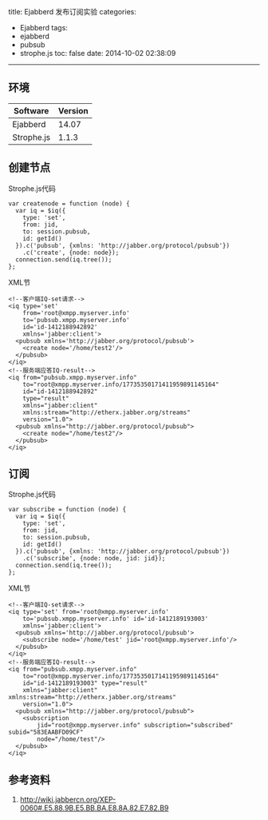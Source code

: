 title: Ejabberd 发布订阅实验
categories:
  - Ejabberd
tags:
  - ejabberd
  - pubsub
  - strophe.js
toc: false
date: 2014-10-02 02:38:09
---

## 环境

| Software   | Version |
| ---------- | ------- |
| Ejabberd   | 14.07   |
| Strophe.js | 1.1.3   |


## 创建节点

Strophe.js代码

```
var createnode = function (node) {
  var iq = $iq({
    type: 'set',
    from: jid,
    to: session.pubsub,
    id: getId()
  }).c('pubsub', {xmlns: 'http://jabber.org/protocol/pubsub'})
    .c('create', {node: node});
  connection.send(iq.tree());
};
```

XML节

```
<!--客户端IQ-set请求-->
<iq type='set'
    from='root@xmpp.myserver.info'
    to='pubsub.xmpp.myserver.info'
    id='id-1412188942892'
    xmlns='jabber:client'>
  <pubsub xmlns='http://jabber.org/protocol/pubsub'>
    <create node='/home/test2'/>
  </pubsub>
</iq>
<!--服务端应答IQ-result-->
<iq from="pubsub.xmpp.myserver.info"
    to="root@xmpp.myserver.info/17735350171411959891145164"
    id="id-1412188942892"
    type="result"
    xmlns="jabber:client"
    xmlns:stream="http://etherx.jabber.org/streams"
    version="1.0">
  <pubsub xmlns="http://jabber.org/protocol/pubsub">
    <create node="/home/test2"/>
  </pubsub>
</iq>
```

## 订阅

Strophe.js代码

```
var subscribe = function (node) {
  var iq = $iq({
    type: 'set',
    from: jid,
    to: session.pubsub,
    id: getId()
  }).c('pubsub', {xmlns: 'http://jabber.org/protocol/pubsub'})
    .c('subscribe', {node: node, jid: jid});
  connection.send(iq.tree());
};
```

XML节


```
<!--客户端IQ-set请求-->
<iq type='set' from='root@xmpp.myserver.info'
    to='pubsub.xmpp.myserver.info' id='id-1412189193003'
    xmlns='jabber:client'>
  <pubsub xmlns='http://jabber.org/protocol/pubsub'>
    <subscribe node='/home/test' jid='root@xmpp.myserver.info'/>
  </pubsub>
</iq>
<!--服务端应答IQ-result-->
<iq from="pubsub.xmpp.myserver.info"
    to="root@xmpp.myserver.info/17735350171411959891145164"
    id="id-1412189193003" type="result"
    xmlns="jabber:client" xmlns:stream="http://etherx.jabber.org/streams"
    version="1.0">
  <pubsub xmlns="http://jabber.org/protocol/pubsub">
    <subscription
        jid="root@xmpp.myserver.info" subscription="subscribed" subid="583EAABFD09CF"
        node="/home/test"/>
  </pubsub>
</iq>
```


## 参考资料

1. http://wiki.jabbercn.org/XEP-0060#.E5.88.9B.E5.BB.BA.E8.8A.82.E7.82.B9
